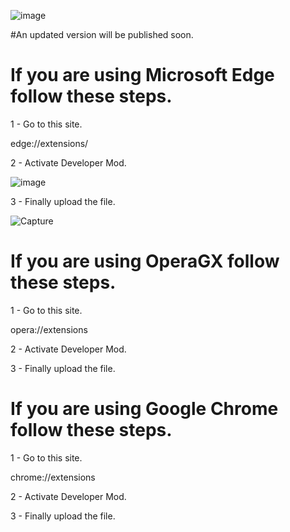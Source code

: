 
![image](https://user-images.githubusercontent.com/84348985/177056081-7d0c48a6-b963-4463-b441-41f3aa7166f7.png)

#An updated version will be published soon.


# If you are using Microsoft Edge follow these steps.

1 - Go to this site.

edge://extensions/

2 - Activate Developer Mod.

![image](https://user-images.githubusercontent.com/84348985/177054472-fa3ab072-c548-40fd-804c-b66a8e6336da.png)

3 - Finally upload the file.

![Capture](https://user-images.githubusercontent.com/84348985/177054397-f145060a-8ad9-40fa-93cd-5060e07c8164.PNG)

# If you are using OperaGX follow these steps.

1 - Go to this site.

opera://extensions

2 - Activate Developer Mod.

3 - Finally upload the file.

# If you are using Google Chrome follow these steps.

1 - Go to this site.

chrome://extensions

2 - Activate Developer Mod.

3 - Finally upload the file.



